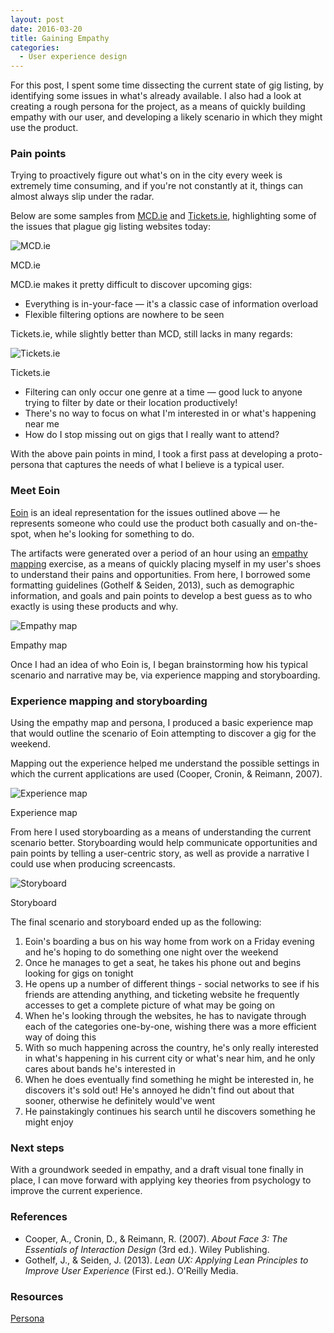 ```yaml
---
layout: post
date: 2016-03-20
title: Gaining Empathy
categories:
  - User experience design
---
```


For this post, I spent some time dissecting the current state of gig listing, by identifying some issues in what's already available. I also had a look at creating a rough persona for the project, as a means of quickly building empathy with our user, and developing a likely scenario in which they might use the product.

### Pain points

Trying to proactively figure out what's on in the city every week is extremely time consuming, and if you're not constantly at it, things can almost always slip under the radar.

Below are some samples from <a href="http://www.mcd.ie/listings/" target="_blank">MCD.ie</a> and <a href="http://www.tickets.ie/events.aspx/category/Music/1" target="_blank">Tickets.ie</a>, highlighting some of the issues that plague gig listing websites today:

![MCD.ie](/assets/images/2016-03-20-gaining-empathy/MCD.ie.png)
<figcaption>MCD.ie</figcaption>

MCD.ie makes it pretty difficult to discover upcoming gigs:

- Everything is in-your-face — it's a classic case of information overload
- Flexible filtering options are nowhere to be seen

Tickets.ie, while slightly better than MCD, still lacks in many regards:

![Tickets.ie](/assets/images/2016-03-20-gaining-empathy/Tickets.ie.png)
<figcaption>Tickets.ie</figcaption>

- Filtering can only occur one genre at a time — good luck to anyone trying to filter by date or their location productively!
- There's no way to focus on what I'm interested in or what's happening near me
- How do I stop missing out on gigs that I really want to attend?

With the above pain points in mind, I took a first pass at developing a proto-persona that captures the needs of what I believe is a typical user.

### Meet Eoin

<a href="https://drive.google.com/open?id=0BzA9UyHASmcNNlhldnFENlJOUmc" target="_blank">Eoin</a> is an ideal representation for the issues outlined above — he represents someone who could use the product both casually and on-the-spot, when he's looking for something to do.

The artifacts were generated over a period of an hour using an <a href="https://dschool.stanford.edu/wp-content/themes/dschool/method-cards/empathy-map.pdf" target="_blank">empathy mapping</a> exercise, as a means of quickly placing myself in my user's shoes to understand their pains and opportunities. From here, I borrowed some formatting guidelines (Gothelf & Seiden, 2013), such as demographic information, and goals and pain points to develop a best guess as to who exactly is using these products and why.

![Empathy map](/assets/images/2016-03-20-gaining-empathy/Empathy-map.jpg)
<figcaption>Empathy map</figcaption>

Once I had an idea of who Eoin is, I began brainstorming how his typical scenario and narrative may be, via experience mapping and storyboarding.

### Experience mapping and storyboarding

Using the empathy map and persona, I produced a basic experience map that would outline the scenario of Eoin attempting to discover a gig for the weekend.

Mapping out the experience helped me understand the possible settings in which the current applications are used (Cooper, Cronin, & Reimann, 2007).

![Experience map](/assets/images/2016-03-20-gaining-empathy/Experience-map.jpg)
<figcaption>Experience map</figcaption>

From here I used storyboarding as a means of understanding the current scenario better. Storyboarding would help communicate opportunities and pain points by telling a user-centric story, as well as provide a narrative I could use when producing screencasts.

![Storyboard](/assets/images/2016-03-20-gaining-empathy/Storyboard.jpg)
<figcaption>Storyboard</figcaption>

The final scenario and storyboard ended up as the following:

1. Eoin's boarding a bus on his way home from work on a Friday evening and he's hoping to do something one night over the weekend
2. Once he manages to get a seat, he takes his phone out and begins looking for gigs on tonight
3. He opens up a number of different things - social networks to see if his friends are attending anything, and ticketing website he frequently accesses to get a complete picture of what may be going on
4. When he's looking through the websites, he has to navigate through each of the categories one-by-one, wishing there was a more efficient way of doing this
5. With so much happening across the country, he's only really interested in what's happening in his current city or what's near him, and he only cares about bands he's interested in
6. When he does eventually find something he might be interested in, he discovers it's sold out! He's annoyed he didn't find out about that sooner, otherwise he definitely would've went
7. He painstakingly continues his search until he discovers something he might enjoy

### Next steps

With a groundwork seeded in empathy, and a draft visual tone finally in place, I can move forward with applying key theories from psychology to improve the current experience.

### References
- Cooper, A., Cronin, D., & Reimann, R. (2007). *About Face 3: The Essentials of Interaction Design* (3rd ed.). Wiley Publishing.
- Gothelf, J., & Seiden, J. (2013). *Lean UX: Applying Lean Principles to Improve User Experience* (First ed.). O'Reilly Media.

### Resources
<a href="https://drive.google.com/open?id=0BzA9UyHASmcNNlhldnFENlJOUmc" target="_blank">Persona</a>
